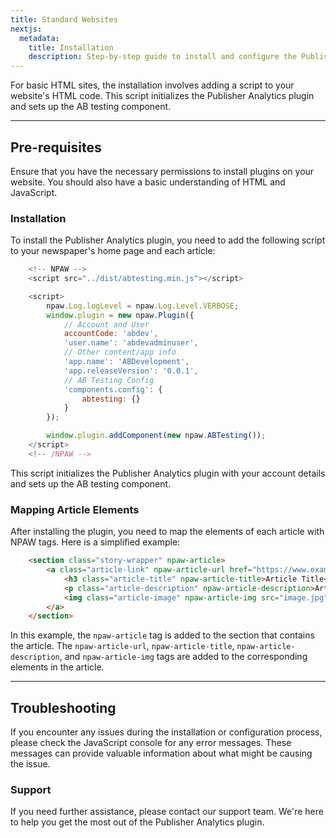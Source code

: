 ```yaml
---
title: Standard Websites
nextjs:
  metadata:
    title: Installation
    description: Step-by-step guide to install and configure the Publisher Analytics plugin.
---
```


For basic HTML sites, the installation involves adding a script to your website's HTML code. This script initializes the Publisher Analytics plugin and sets up the AB testing component.

---

## Pre-requisites

Ensure that you have the necessary permissions to install plugins on your website. You should also have a basic understanding of HTML and JavaScript.

### Installation

To install the Publisher Analytics plugin, you need to add the following script to your newspaper's home page and each article:

```js
    <!-- NPAW -->
    <script src="../dist/abtesting.min.js"></script>

    <script>
        npaw.Log.logLevel = npaw.Log.Level.VERBOSE;
        window.plugin = new npaw.Plugin({
            // Account and User
            accountCode: 'abdev',
            'user.name': 'abdevadminuser',
            // Other content/app info
            'app.name': 'ABDevelopment',
            'app.releaseVersion': '0.0.1',
            // AB Testing Config
            'components.config': {
                abtesting: {}
            }
        });

        window.plugin.addComponent(new npaw.ABTesting());
    </script>
    <!-- /NPAW -->
```

This script initializes the Publisher Analytics plugin with your account details and sets up the AB testing component.

### Mapping Article Elements

After installing the plugin, you need to map the elements of each article with NPAW tags. Here is a simplified example:

```html
    <section class="story-wrapper" npaw-article>
        <a class="article-link" npaw-article-url href="https://www.example.com/article.html">
            <h3 class="article-title" npaw-article-title>Article Title</h3>
            <p class="article-description" npaw-article-description>Article Description</p>
            <img class="article-image" npaw-article-img src="image.jpg" alt="Article Image">
        </a>
    </section>
```

In this example, the `npaw-article` tag is added to the section that contains the article. The `npaw-article-url`, `npaw-article-title`, `npaw-article-description`, and `npaw-article-img` tags are added to the corresponding elements in the article.

---

## Troubleshooting

If you encounter any issues during the installation or configuration process, please check the JavaScript console for any error messages. These messages can provide valuable information about what might be causing the issue.

### Support

If you need further assistance, please contact our support team. We're here to help you get the most out of the Publisher Analytics plugin.